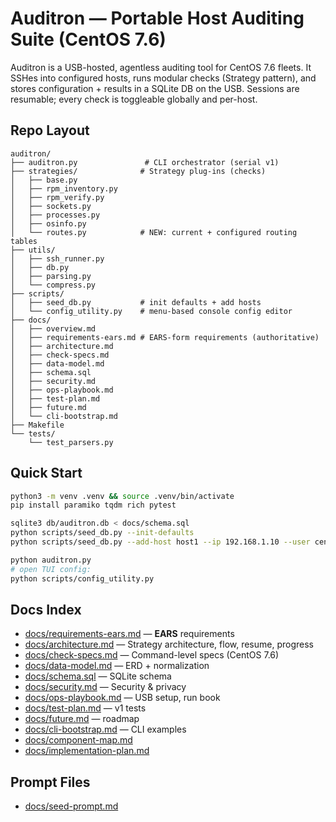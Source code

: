 # Auditron — Portable Host Auditing Suite (CentOS 7.6)

Auditron is a USB-hosted, agentless auditing tool for CentOS 7.6 fleets. It SSHes into configured hosts, runs modular checks (Strategy pattern), and stores configuration + results in a SQLite DB on the USB. Sessions are resumable; every check is toggleable globally and per-host.

## Repo Layout
```
auditron/
├── auditron.py               # CLI orchestrator (serial v1)
├── strategies/              # Strategy plug-ins (checks)
│   ├── base.py
│   ├── rpm_inventory.py
│   ├── rpm_verify.py
│   ├── sockets.py
│   ├── processes.py
│   ├── osinfo.py
│   └── routes.py            # NEW: current + configured routing tables
├── utils/
│   ├── ssh_runner.py
│   ├── db.py
│   ├── parsing.py
│   └── compress.py
├── scripts/
│   ├── seed_db.py           # init defaults + add hosts
│   └── config_utility.py    # menu-based console config editor
├── docs/
│   ├── overview.md
│   ├── requirements-ears.md # EARS-form requirements (authoritative)
│   ├── architecture.md
│   ├── check-specs.md
│   ├── data-model.md
│   ├── schema.sql
│   ├── security.md
│   ├── ops-playbook.md
│   ├── test-plan.md
│   ├── future.md
│   └── cli-bootstrap.md
├── Makefile
└── tests/
    └── test_parsers.py
```

## Quick Start
```bash
python3 -m venv .venv && source .venv/bin/activate
pip install paramiko tqdm rich pytest

sqlite3 db/auditron.db < docs/schema.sql
python scripts/seed_db.py --init-defaults
python scripts/seed_db.py --add-host host1 --ip 192.168.1.10 --user centos --key ~/.ssh/id_rsa --sudo

python auditron.py
# open TUI config:
python scripts/config_utility.py
```

## Docs Index
- [docs/requirements-ears.md](docs/requirements-ears.md) — **EARS** requirements
- [docs/architecture.md](docs/architecture.md) — Strategy architecture, flow, resume, progress
- [docs/check-specs.md](docs/check-specs.md) — Command-level specs (CentOS 7.6)
- [docs/data-model.md](docs/data-model.md) — ERD + normalization
- [docs/schema.sql](docs/schema.sql) — SQLite schema
- [docs/security.md](docs/security.md) — Security & privacy
- [docs/ops-playbook.md](docs/ops-playbook.md) — USB setup, run book
- [docs/test-plan.md](docs/test-plan.md) — v1 tests
- [docs/future.md](docs/future.md) — roadmap
- [docs/cli-bootstrap.md](docs/cli-bootstrap.md) — CLI examples
- [docs/component-map.md](docs/component-map.md)
- [docs/implementation-plan.md](docs/implementation-plan.md)

## Prompt Files
- [docs/seed-prompt.md](docs/seed-prompt.md)
